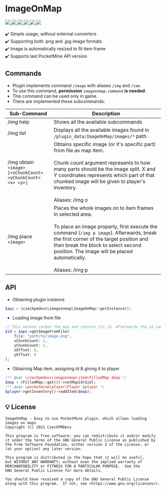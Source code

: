<h1>ImageOnMap</h1> 
<a href="https://poggit.pmmp.io/ci/CzechPMDevs/ImageOnMap/ImageOnMap">  
    <img src="https://poggit.pmmp.io/ci.shield/CzechPMDevs/ImageOnMap/ImageOnMap?style=flat-square">  
</a>  
<a href="https://discord.gg/uwBf2jS">  
    <img src="https://img.shields.io/discord/365202594932719616.svg?style=flat-square">  
</a>  
<a href="https://github.com/CzechPMDevs/ImageOnMap/releases">  
    <img src="https://img.shields.io/github/release/CzechPMDevs/ImageOnMap.svg?style=flat-square">  
</a>  
<a href="https://github.com/CzechPMDevs/ImageOnMap/releases">  
    <img src="https://img.shields.io/github/downloads/CzechPMDevs/ImageOnMap/total.svg?style=flat-square">  
</a>
<a href="https://github.com/CzechPMDevs/ImageOnMap/blob/master/LICENSE">  
    <img src="https://img.shields.io/github/license/CzechPMDevs/ImageOnMap.svg?style=flat-square">  
</a>  
<a href="https://poggit.pmmp.io/p/ImageOnMap">  
    <img src="https://poggit.pmmp.io/shield.downloads/ImageOnMap?style=flat-square">  
</a>
<br><br>  
✔️ Simple usage, without external convertors
<br>  
✔️ Supporting both .png and .jpg image formats
<br>  
✔️ Image is automatically resized to fit item frame
<br>
✔️ Supports last PocketMine API version
<br>

## Commands

- Plugin implements command `/image` with aliases `/img` and `/iom`.
- To use this command, **permission** `imageonmap.command` **is needed**.
- This command can be used only in game.
  <br>
- There are implemented these subcommands:

| **Sub-Command** | **Description** |
|---|---|
| /img help | Shows all the available subcommands |
| /img list | Displays all the available images found in `/plugin_data/ImageOnMap/images/*` path. |
| /img obtain `<image>` `[<xChunkCount> <yChunkCount> <x> <y>]` | Obtains specific image (or it's specific part) from file as map item.<br><br>Chunk count argument represents to how many parts should be the image split. X and Y coordinates represents which part of that chunked image will be given to player's inventory.<br><br>Aliases: /img o |
| /img place `<image>` | Places the whole images on to item frames in selected area.<br><br>To place an image properly, first execute the command (`/img p image`). Afterwards, break the first corner of the target position and then break the block to select second position. The image will be placed automatically.<br><br>Aliases: /img p |

## API

- Obtaining plugin instance

```php
$api = \czechpmdevs\imageonmap\ImageOnMap::getInstance();
```

- Loading image from file

```php
// This method caches the map and returns its id. Afterwards the id can be used to obtain map item.
$id = $api->getImageFromFile(
	file: "path/to/image.png",
	xChunkCount: 1,
	yChunkCount: 1,
	xOffset: 0,
	yOffset: 0
);
```

- Obtaining Map item, assigning id & giving it to player

```php
/** @var \czechpmdevs\imageonmap\item\FilledMap $map */
$map = (FilledMap::get())->setMapId($id);
/** @var \pocketmine\player\Player $player */
$player->getInventory()->addItem($map);
```

## 💡 License
```
ImageOnMap - Easy to use PocketMine plugin, which allows loading images on maps
Copyright (C) 2021 CzechPMDevs

This program is free software: you can redistribute it and/or modify
it under the terms of the GNU General Public License as published by
the Free Software Foundation, either version 3 of the License, or
(at your option) any later version.

This program is distributed in the hope that it will be useful,
but WITHOUT ANY WARRANTY; without even the implied warranty of
MERCHANTABILITY or FITNESS FOR A PARTICULAR PURPOSE.  See the
GNU General Public License for more details.

You should have received a copy of the GNU General Public License
along with this program.  If not, see <https://www.gnu.org/licenses/>.
```